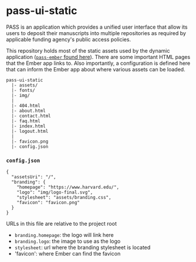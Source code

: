 # pass-ui-static

PASS is an application which provides a unified user interface that allow its users to deposit their manuscripts into multiple repositories as required by applicable funding agency's public access policies.

This repository holds most of the static assets used by the dynamic application ([`pass-ember` found here](https://github.com/eclipse-pass/pass-ui)). There are some important HTML pages that the Ember app links to. Also importantly, a configuration is defined here that can inform the Ember app about where various assets can be loaded.

```
pass-ui-static
  |- assets/
  |- fonts/
  |- img/
  |
  |- 404.html
  |- about.html
  |- contact.html
  |- faq.html
  |- index.html
  |- logout.html
  |
  |- favicon.png
  |- config.json
```


### `config.json`

```
{
  "assetsUri": "/",
  "branding": {
    "homepage": "https://www.harvard.edu/",
    "logo": "img/logo-final.svg",
    "stylesheet": "assets/branding.css",
    "favicon": "favicon.png"
  }
}
```

URLs in this file are relative to the project root

* `branding.homepage`: the logo will link here
* `branding.logo`: the image to use as the logo
* `stylesheet`: url where the branding stylesheet is located
* 'favicon': where Ember can find the favicon
